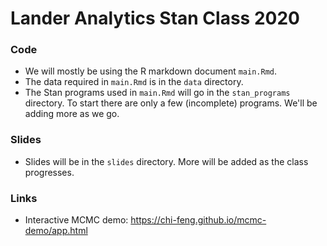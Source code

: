 # Lander Analytics Stan Class 2020

### Code 

* We will mostly be using the R markdown document `main.Rmd`.
* The data required in `main.Rmd` is in the `data` directory. 
* The Stan programs used in `main.Rmd` will go in the `stan_programs` directory. To start there are only a few (incomplete) programs. We'll be adding more as we go.

### Slides

* Slides will be in the `slides` directory. More will be added as the class progresses.

### Links

* Interactive MCMC demo: https://chi-feng.github.io/mcmc-demo/app.html

